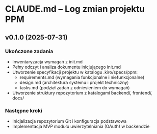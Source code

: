 # CLAUDE.md – Log zmian projektu PPM

## v0.1.0 (2025-07-31)

### Ukończone zadania
- Inwentaryzacja wymagań z init.md
- Pełny odczyt i analiza dokumentu inicjującego init.md
- Utworzenie specyfikacji projektu w katalogu .kiro/specs/ppm:
  - requirements.md (wymagania funkcjonalne i niefunkcjonalne)
  - design.md (architektura systemu i projekt techniczny)
  - tasks.md (podział zadań z odniesieniem do wymagań)
- Utworzenie struktury repozytorium z katalogami backend/, frontend/, docs/

### Następne kroki
- Inicjalizacja repozytorium Git i konfiguracja podstawowa
- Implementacja MVP modułu uwierzytelniania (OAuth) w backendzie